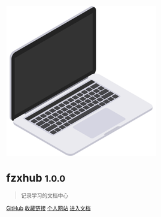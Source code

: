 <!-- _coverpage.md -->

![logo](logo.svg)

# fzxhub <small>1.0.0</small>

> 记录学习的文档中心

[GitHub](https://github.com/fzxhub/)
[收藏链接](link/)
[个人网站](https://fzxhub.com)
[进入文档](/README)
